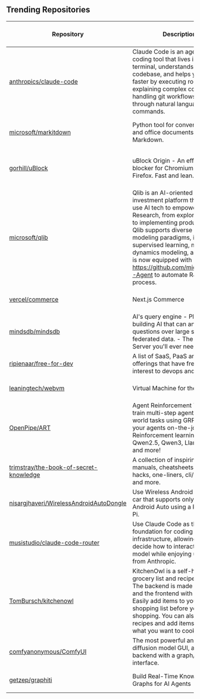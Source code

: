 ## Trending Repositories

| Repository | Description | Language | Stars | Forks | Built By | Current Period Stars |
|------------|-------------|----------|-------|-------|----------|---------------------|
| [anthropics/claude-code](https://github.com/anthropics/claude-code) | Claude Code is an agentic coding tool that lives in your terminal, understands your codebase, and helps you code faster by executing routine tasks, explaining complex code, and handling git workflows - all through natural language commands. | PowerShell | 22369 | 1227 | [actions-user](https://github.com/actions-user), [bcherny](https://github.com/bcherny), [rboyce-ant](https://github.com/rboyce-ant), [ashwin-ant](https://github.com/ashwin-ant), [8enmann](https://github.com/8enmann) | 1916 |
| [microsoft/markitdown](https://github.com/microsoft/markitdown) | Python tool for converting files and office documents to Markdown. | Python | 61346 | 3272 | [afourney](https://github.com/afourney), [gagb](https://github.com/gagb), [sugatoray](https://github.com/sugatoray), [PetrAPConsulting](https://github.com/PetrAPConsulting), [l-lumin](https://github.com/l-lumin) | 547 |
| [gorhill/uBlock](https://github.com/gorhill/uBlock) | uBlock Origin - An efficient blocker for Chromium and Firefox. Fast and lean. | JavaScript | 56006 | 3581 | [gorhill](https://github.com/gorhill), [Deathamns](https://github.com/Deathamns), [chrisaljoudi](https://github.com/chrisaljoudi), [mjethani](https://github.com/mjethani), [AlexVallat](https://github.com/AlexVallat) | 302 |
| [microsoft/qlib](https://github.com/microsoft/qlib) | Qlib is an AI-oriented Quant investment platform that aims to use AI tech to empower Quant Research, from exploring ideas to implementing productions. Qlib supports diverse ML modeling paradigms, including supervised learning, market dynamics modeling, and RL, and is now equipped with https://github.com/microsoft/RD-Agent to automate R&D process. | Python | 26986 | 4137 | [you-n-g](https://github.com/you-n-g), [bxdd](https://github.com/bxdd), [Derek-Wds](https://github.com/Derek-Wds), [zhupr](https://github.com/zhupr), [SunsetWolf](https://github.com/SunsetWolf) | 241 |
| [vercel/commerce](https://github.com/vercel/commerce) | Next.js Commerce | TypeScript | 13141 | 4880 | [okbel](https://github.com/okbel), [lfades](https://github.com/lfades), [arzafran](https://github.com/arzafran), [cond0r](https://github.com/cond0r), [julianbenegas](https://github.com/julianbenegas) | 367 |
| [mindsdb/mindsdb](https://github.com/mindsdb/mindsdb) | AI's query engine - Platform for building AI that can answer questions over large scale federated data. - The only MCP Server you'll ever need | Python | 34169 | 5534 | [StpMax](https://github.com/StpMax), [ZoranPandovski](https://github.com/ZoranPandovski), [George3d6](https://github.com/George3d6), [ea-rus](https://github.com/ea-rus), [MinuraPunchihewa](https://github.com/MinuraPunchihewa) | 363 |
| [ripienaar/free-for-dev](https://github.com/ripienaar/free-for-dev) | A list of SaaS, PaaS and IaaS offerings that have free tiers of interest to devops and infradev | HTML | 105476 | 10998 | [ripienaar](https://github.com/ripienaar), [FatGrizzly](https://github.com/FatGrizzly), [Skxxtz](https://github.com/Skxxtz), [thispsj](https://github.com/thispsj), [TraderStf](https://github.com/TraderStf) | 728 |
| [leaningtech/webvm](https://github.com/leaningtech/webvm) | Virtual Machine for the Web | JavaScript | 14997 | 2650 | [alexp-sssup](https://github.com/alexp-sssup), [carlopi](https://github.com/carlopi), [yuri91](https://github.com/yuri91), [AtibQur](https://github.com/AtibQur), [sere](https://github.com/sere) | 109 |
| [OpenPipe/ART](https://github.com/OpenPipe/ART) | Agent Reinforcement Trainer: train multi-step agents for real-world tasks using GRPO. Give your agents on-the-job training. Reinforcement learning for Qwen2.5, Qwen3, Llama, Kimi, and more! | Python | 1918 | 127 | [bradhilton](https://github.com/bradhilton), [arcticfly](https://github.com/arcticfly), [corbt](https://github.com/corbt), [saum7800](https://github.com/saum7800), [claude](https://github.com/claude) | 201 |
| [trimstray/the-book-of-secret-knowledge](https://github.com/trimstray/the-book-of-secret-knowledge) | A collection of inspiring lists, manuals, cheatsheets, blogs, hacks, one-liners, cli/web tools and more. |  | 177940 | 11099 | [trimstray](https://github.com/trimstray), [lbonanomi](https://github.com/lbonanomi), [loweryaustin](https://github.com/loweryaustin), [fabidick22](https://github.com/fabidick22), [naeluh](https://github.com/naeluh) | 795 |
| [nisargjhaveri/WirelessAndroidAutoDongle](https://github.com/nisargjhaveri/WirelessAndroidAutoDongle) | Use Wireless Android Auto with a car that supports only wired Android Auto using a Raspberry Pi. | C++ | 1550 | 144 | [nisargjhaveri](https://github.com/nisargjhaveri), [manio](https://github.com/manio), [BluemediaDev](https://github.com/BluemediaDev), [Ioniq3](https://github.com/Ioniq3), [cheese1](https://github.com/cheese1) | 115 |
| [musistudio/claude-code-router](https://github.com/musistudio/claude-code-router) | Use Claude Code as the foundation for coding infrastructure, allowing you to decide how to interact with the model while enjoying updates from Anthropic. | TypeScript | 4151 | 320 | [musistudio](https://github.com/musistudio), [sbtobb](https://github.com/sbtobb), [stonega](https://github.com/stonega), [Evyatar108](https://github.com/Evyatar108), [LinHayaii](https://github.com/LinHayaii) | 326 |
| [TomBursch/kitchenowl](https://github.com/TomBursch/kitchenowl) | KitchenOwl is a self-hosted grocery list and recipe manager. The backend is made with Flask and the frontend with Flutter. Easily add items to your shopping list before you go shopping. You can also create recipes and add items based on what you want to cook. | Dart | 2182 | 128 | [TomBursch](https://github.com/TomBursch), [weblate](https://github.com/weblate), [cMensendiek](https://github.com/cMensendiek), [pHamala](https://github.com/pHamala) | 55 |
| [comfyanonymous/ComfyUI](https://github.com/comfyanonymous/ComfyUI) | The most powerful and modular diffusion model GUI, api and backend with a graph/nodes interface. | Python | 82551 | 9141 | [comfyanonymous](https://github.com/comfyanonymous), [pythongosssss](https://github.com/pythongosssss), [huchenlei](https://github.com/huchenlei), [ltdrdata](https://github.com/ltdrdata), [christian-byrne](https://github.com/christian-byrne) | 99 |
| [getzep/graphiti](https://github.com/getzep/graphiti) | Build Real-Time Knowledge Graphs for AI Agents | Python | 13328 | 1122 | [prasmussen15](https://github.com/prasmussen15), [danielchalef](https://github.com/danielchalef), [paul-paliychuk](https://github.com/paul-paliychuk) | 337 |
